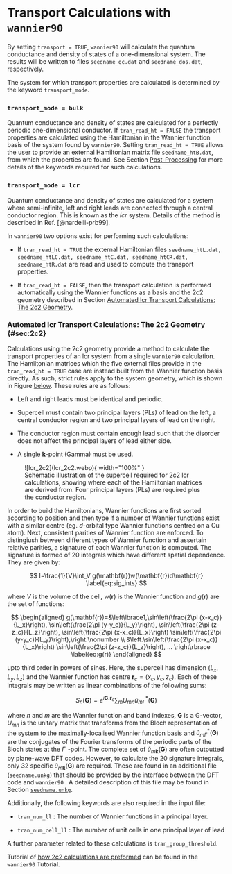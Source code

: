 # Transport Calculations with `wannier90`

By setting `transport = TRUE`, `wannier90` will calculate
the quantum conductance and density of states of a one-dimensional
system. The results will be written to files `seedname_qc.dat` and
`seedname_dos.dat`, respectively.

The system for which transport properties are calculated is determined
by the keyword `transport_mode`.

### `transport_mode = bulk`

Quantum conductance and density of states are calculated for a perfectly
periodic one-dimensional conductor. If
`tran_read_ht = FALSE` the transport properties are
calculated using the Hamiltonian in the Wannier function basis of the
system found by `wannier90`. Setting `tran_read_ht = TRUE`
allows the user to provide an external Hamiltonian matrix file
`seedname_htB.dat`, from which the properties are found. See
Section [Post-Processing](../parameters#post-processing)
for more details of the keywords required for such calculations.

### `transport_mode = lcr`

Quantum conductance and density of states are calculated for a system
where semi-infinite, left and right leads are connected through a
central conductor region. This is known as the *lcr* system. Details of
the method is described in Ref. [@nardelli-prb99].

In `wannier90` two options exist for performing such calculations:

-   If `tran_read_ht = TRUE` the external Hamiltonian files
    `seedname_htL.dat, seedname_htLC.dat, seedname_htC.dat, seedname_htCR.dat, seedname_htR.dat`
    are read and used to compute the transport properties.

-   If `tran_read_ht = FALSE`, then the transport
    calculation is performed automatically using the Wannier functions
    as a basis and the 2c2 geometry described in
    Section [Automated lcr Transport Calculations: The 2c2 Geometry](#sec:2c2).

### Automated lcr Transport Calculations: The 2c2 Geometry {#sec:2c2}

Calculations using the 2c2 geometry provide a method to calculate the
transport properties of an lcr system from a single
`wannier90` calculation. The Hamiltonian matrices which the five
external files provide in the `tran_read_ht = TRUE` case are
instead built from the Wannier function basis directly. As such, strict
rules apply to the system geometry, which is shown in
Figure [below](#fig:lcr_2c2). These
rules are as follows:

-   Left and right leads must be identical and periodic.

-   Supercell must contain two principal layers (PLs) of lead on the
    left, a central conductor region and two principal layers of lead on
    the right.

-   The conductor region must contain enough lead such that the disorder
    does not affect the principal layers of lead either side.

-   A single **k**-point (Gamma) must be used.

<figure markdown="span" id="fig:lcr_2c2">
![lcr_2c2](lcr_2c2.webp){ width="100%" }
<figcaption>Schematic illustration of the supercell required for 2c2 lcr
calculations, showing where each of the Hamiltonian matrices are derived
from. Four principal layers (PLs) are required plus the conductor
region.</figcaption>
</figure>

In order to build the Hamiltonians, Wannier functions are first sorted
according to position and then type if a number of Wannier functions
exist with a similar centre (eg. *d*-orbital type Wannier functions
centred on a Cu atom). Next, consistent parities of Wannier function are
enforced. To distingiush between different types of Wannier function and
assertain relative parities, a signature of each Wannier function is
computed. The signature is formed of 20 integrals which have different
spatial dependence. They are given by:

$$
I=\frac{1}{V}\int_V g(\mathbf{r})w(\mathbf{r})d\mathbf{r}
\label{eq:sig_ints}
$$

where $V$ is the volume of the cell, $w(\mathbf{r})$ is the Wannier
function and $g(\mathbf{r})$ are the set of functions:

$$
\begin{aligned}
g(\mathbf{r})=&\left\lbrace1,\sin\left(\frac{2\pi (x-x_c)}{L_x}\right),
											 \sin\left(\frac{2\pi (y-y_c)}{L_y}\right),
											 \sin\left(\frac{2\pi (z-z_c)}{L_z}\right),
											 \sin\left(\frac{2\pi (x-x_c)}{L_x}\right)
											 \sin\left(\frac{2\pi (y-y_c)}{L_y}\right),\right.\nonumber \\
										   &\left.\sin\left(\frac{2\pi (x-x_c)}{L_x}\right)
											 \sin\left(\frac{2\pi (z-z_c)}{L_z}\right),
											 ... \right\rbrace
\label{eq:g(r)}
\end{aligned}
$$

upto third order in powers of sines. Here, the supercell
has dimension $(L_x,L_y,L_z)$ and the Wannier function has centre
$\mathbf{r}_c=(x_c,y_c,z_c)$. Each of these integrals may be written as
linear combinations of the following sums:

$$
S_n(\mathbf{G})=\displaystyle{e^{i\mathbf{G.r}_{c}}\sum_{m}U_{mn}\tilde{u}_{m\Gamma}^{*}(\mathbf{G})}
$$

where $n$ and $m$ are the Wannier function and band indexes,
$\mathbf{G}$ is a G-vector, $U_{mn}$ is the unitary matrix that
transforms from the Bloch representation of the system to the
maximally-localised Wannier function basis and
$\tilde{u}_{m\Gamma}^{*}(\mathbf{G})$ are the conjugates of the Fourier
transforms of the periodic parts of the Bloch states at the $\Gamma\!$
-point. The complete set of $\tilde{u}_{m\mathbf{k}}(\mathbf{G})$ are
often outputted by plane-wave DFT codes. However, to calculate the 20
signature integrals, only 32 specific
$\tilde{u}_{m\mathbf{k}}(\mathbf{G})$ are required. These are found in
an additional file (`seedname.unkg`) that should be provided by the
interface between the DFT code and `wannier90` . A detailed description
of this file may be found in
Section [`seedname.unkg`](../files/#seednameunkg).

Additionally, the following keywords are also required in the input
file:

-   `tran_num_ll` : The number of Wannier functions in a principal
    layer.

-   `tran_num_cell_ll` : The number of unit cells in one principal layer
    of lead

A further parameter related to these calculations is
`tran_group_threshold`.

Tutorial of [how 2c2 calculations are preformed](../../tutorials/tutorial_14.md) can be found in the
`wannier90` Tutorial.
